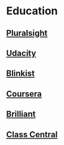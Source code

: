 # Education

## [Pluralsight](https://www.pluralsight.com/)

## [Udacity](https://www.udacity.com/)

## [Blinkist](https://www.blinkist.com/)

## [Coursera](https://www.coursera.org)

## [Brilliant](https://brilliant.org)

## [Class Central](https://www.classcentral.com/)
